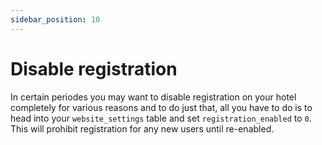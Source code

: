 ```yaml
---
sidebar_position: 10
---
```


# Disable registration
In certain periodes you may want to disable registration on your hotel completely for various reasons and to do just that, all you have to do is to head into your ``website_settings`` table and set ``registration_enabled`` to ``0``. This will prohibit registration for any new users until re-enabled.